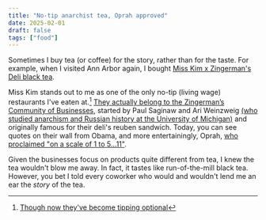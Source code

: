 ```yaml
---
title: "No-tip anarchist tea, Oprah approved"
date: 2025-02-01
draft: false
tags: ["food"]
---
```

Sometimes I buy tea (or coffee) for the story, rather than for the taste. For example, when I visited Ann Arbor again, I bought [Miss Kim x Zingerman's Deli black tea](https://shop.zingermansdeli.com/product/miss-kim-jeju-forest-black/2780).

Miss Kim stands out to me as one of the only no-tip (living wage) restaurants I've eaten at.[^1] [They actually belong to the Zingerman’s Community of Businesses](https://misskimannarbor.com/about), started by Paul Saginaw and Ari Weinzweig [(who studied anarchism and Russian history at the University of Michigan)](https://www.vice.com/en/article/how-zingermans-turned-anarchy-and-pastrami-into-a-60-million-business) and originally famous for their deli's reuben sandwich. Today, you can see quotes on their wall from Obama, and more entertainingly, Oprah, [who proclaimed "on a scale of 1 to 5...11"](https://www.oprah.com/food/gayle-kings-search-for-americas-best-sandwich/9).
[^1]: [Though now they've become tipping optional](https://detroit.eater.com/2019/5/3/18526842/miss-kim-ann-arbor-restaurant-changes-no-tip-policy)

Given the businesses focus on products quite different from tea, I knew the tea wouldn't blow me away. In fact, it tastes like run-of-the-mill black tea. However, you bet I told every coworker who would and wouldn't lend me an ear the _story_ of the tea.